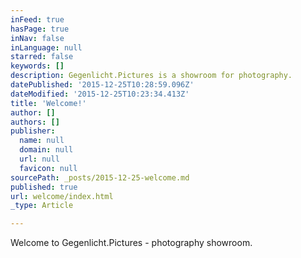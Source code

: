 ```yaml
---
inFeed: true
hasPage: true
inNav: false
inLanguage: null
starred: false
keywords: []
description: Gegenlicht.Pictures is a showroom for photography.
datePublished: '2015-12-25T10:28:59.096Z'
dateModified: '2015-12-25T10:23:34.413Z'
title: 'Welcome!'
author: []
authors: []
publisher:
  name: null
  domain: null
  url: null
  favicon: null
sourcePath: _posts/2015-12-25-welcome.md
published: true
url: welcome/index.html
_type: Article

---
```

Welcome to Gegenlicht.Pictures - photography showroom.